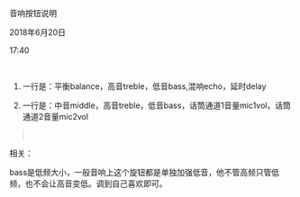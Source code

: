 音响按钮说明

2018年6月20日

17:40

 

1.  一行是：平衡balance，高音treble，低音bass,混响echo，延时delay

2.  一行是：中音middle，高音treble，低音bass，话筒通道1音量mic1vol，话筒通道2音量mic2vol

>  

相关：

bass是低频大小，一般音响上这个旋钮都是单独加强低音，他不管高频只管低频，也不会让高音变低。调到自己喜欢即可。
